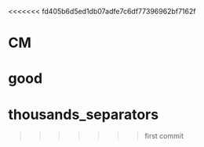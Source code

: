 <<<<<<< fd405b6d5ed1db07adfe7c6df77396962bf7162f
# CM
good
=======
# thousands_separators
>>>>>>> first commit
